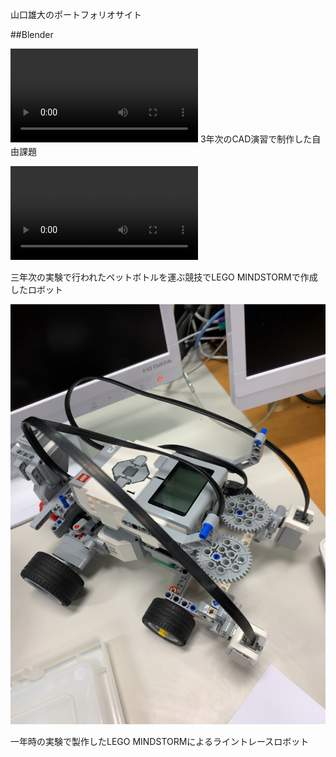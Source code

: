 <a>山口雄大のポートフォリオサイト<a>
    
##Blender
    
<video src="portfolio/video/video_15620026745824-jf3y2zor.mp4" controls></video>
3年次のCAD演習で制作した自由課題
    
<video src="portfolio/video/3zikkenn.mp4" controls></video>
<p>三年次の実験で行われたペットボトルを運ぶ競技でLEGO MINDSTORMで作成したロボット</p>
    
  
<img src="https://raw.githubusercontent.com/EudyYamaguchi/portfolio/gh-pages/Resized/s-IMG_0702.jpg"> 
<p>一年時の実験で製作したLEGO MINDSTORMによるライントレースロボット</p>
